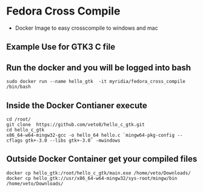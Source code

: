 # Fedora Cross Compile 
* Docker Image to easy crosscompile to windows and mac


## Example Use for GTK3 C file 

## Run the docker and you will be logged into bash 
```
sudo docker run --name hello_gtk  -it myridia/fedora_cross_compile /bin/bash 
```
## Inside the Docker Contianer execute 
```
cd /root/
git clone  https://github.com/veto8/hello_c_gtk.git
cd hello_c_gtk
x86_64-w64-mingw32-gcc -o hello_64 hello.c `mingw64-pkg-config --cflags gtk+-3.0 --libs gtk+-3.0` -mwindows
```


## Outside Docker Container get your compiled files
```
docker cp hello_gtk:/root/hello_c_gtk/main.exe /home/veto/Downloads/
docker cp hello_gtk://usr/x86_64-w64-mingw32/sys-root/mingw/bin  /home/veto/Downloads/
```
